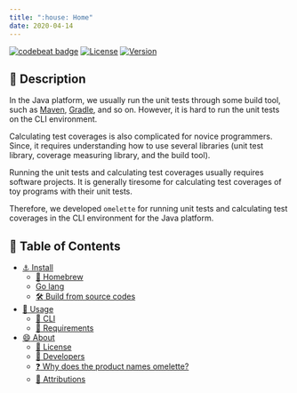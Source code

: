 ```yaml
---
title: ":house: Home"
date: 2020-04-14
---
```


[![codebeat badge](https://codebeat.co/badges/23134092-de46-44aa-942c-5d4a070eaf3c)](https://codebeat.co/projects/github-com-tamada-omelette-master)
[![License](https://img.shields.io/badge/License-WTFPL-blue.svg)](https://github.com/tamada/omelette/blob/master/LICENSE)
[![Version](https://img.shields.io/badge/Version-1.1.0-yellowgreen.svg)](https://github.com/tamada/omelette/releases/tag/v1.1.0)


## :bookmark_tabs: Description

In the Java platform, we usually run the unit tests through some build tool, such as [Maven](https://maven.apache.org), [Gradle](https://gradle.org), and so on.
However, it is hard to run the unit tests on the CLI environment.

Calculating test coverages is also complicated for novice programmers.
Since, it requires understanding how to use several libraries (unit test library, coverage measuring library, and the build tool).

Running the unit tests and calculating test coverages usually requires software projects.
It is generally tiresome for calculating test coverages of toy programs with their unit tests.

Therefore, we developed `omelette` for running unit tests and calculating test coverages in the CLI environment for the Java platform.

## :bookmark: Table of Contents

* [:anchor: Install](install)
    * [:beer: Homebrew](install#-homebrew)
    * [Go lang](install#go-lang)
    * [:hammer_and_wrench: Build from source codes](install#-build-from-source-codes)
* [:runner: Usage](usage)
    * [:paperclip: CLI](usage#-cli)
    * [:briefcase: Requirements](usage#-requirements)
* [:smile: About](about)
    * [:scroll: License](about#-license)
    * [:paw_prints: Developers](about#-developers)
    * [:question: Why does the product names omelette?](about#-why-does-the-product-names-omelette)
    * [:deciduous_tree: Attributions](about#-attributions)
